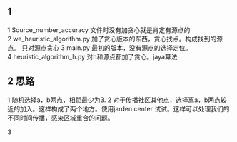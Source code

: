 ## 1 
1  Source_number_accuracy   文件时没有加贪心就是肯定有源点的   
2  we_heuristic_algorithm.py  加了贪心版本的东西，贪心找点。构成找到的源点。  只对源点贪心
3  main.py  最初的版本，没有源点的选择定位。  
4 heuristic_algorithm_h.py  对h和源点都加了贪心。jaya算法

##  2  思路

1  随机选择a，b两点，相距最少为3.
2  对于传播社区其他点，选择离a，b两点较近的加入。这样构成了两个地方。使用jarden center 试试。这样可以处理我们的
不同时间传播，感染区域重合的问题。


3  